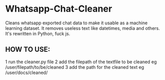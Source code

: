 # Whatsapp-Chat-Cleaner
Cleans whatsapp exported chat data to make it usable as a machine learning dataset. It removes useless text like datetimes, media and others.
It's rewritten in Python, fuck js.

## HOW TO USE:
1 run the cleaner.py file
2 add the filepath of the textfile to be cleaned eg /user/filepath/to/be/cleaned
3 add the path for the cleaned text eg /user/docs/cleaned/ 
